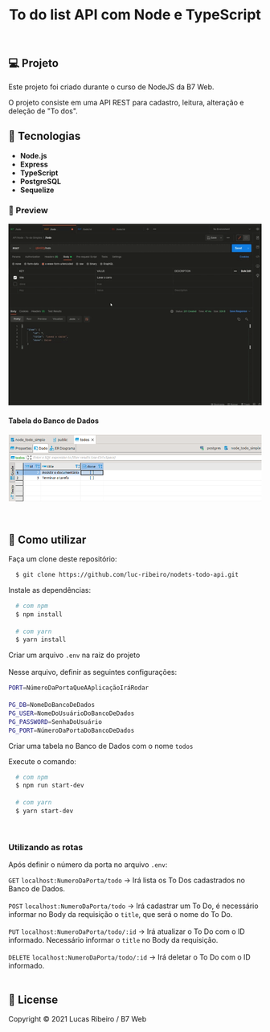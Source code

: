 <h1 align="center">
To do list API com Node e TypeScript
</h1>
<br>

## 💻 Projeto
Este projeto foi criado durante o curso de NodeJS da B7 Web.

O projeto consiste em uma API REST para cadastro, leitura, alteração e deleção de "To dos".

## 🚀 Tecnologias

- **Node.js** 
- **Express**
- **TypeScript**
- **PostgreSQL**
- **Sequelize**

### 🔖 Preview

![preview](https://github.com/luc-ribeiro/nodets-todo-api/blob/master/design/preview.gif)

#### Tabela do Banco de Dados

![banner](https://github.com/luc-ribeiro/nodets-todo-api/blob/master/design/bd-preview.png)

<br>

## :page_facing_up: Como utilizar

Faça um clone deste repositório:

```sh
  $ git clone https://github.com/luc-ribeiro/nodets-todo-api.git
```

Instale as dependências:

```sh
  # com npm
  $ npm install

  # com yarn
  $ yarn install
```

Criar um arquivo `.env` na raiz do projeto <br><br>
Nesse arquivo, definir as seguintes configurações:

```sh
PORT=NúmeroDaPortaQueAAplicaçãoIráRodar

PG_DB=NomeDoBancoDeDados
PG_USER=NomeDoUsuárioDoBancoDeDados
PG_PASSWORD=SenhaDoUsuário
PG_PORT=NúmeroDaPortaDoBancoDeDados
```

Criar uma tabela no Banco de Dados com o nome `todos`

Execute o comando:

```sh
  # com npm
  $ npm run start-dev

  # com yarn
  $ yarn start-dev
```

<br>

### Utilizando as rotas

Após definir o número da porta no arquivo `.env`:

`GET` `localhost:NumeroDaPorta/todo` → Irá lista os To Dos cadastrados no Banco de Dados. <br><br>
`POST` `localhost:NumeroDaPorta/todo` → Irá cadastrar um To Do, é necessário informar no Body da requisição o `title`, que será o nome do To Do.<br><br>
`PUT` `localhost:NumeroDaPorta/todo/:id` → Irá atualizar o To Do com o ID informado. Necessário informar o `title` no Body da requisição. <br><br>
`DELETE` `localhost:NumeroDaPorta/todo/:id` → Irá deletar o To Do com o ID informado. <br><br>

## :memo: License

Copyright © 2021 Lucas Ribeiro / B7 Web
